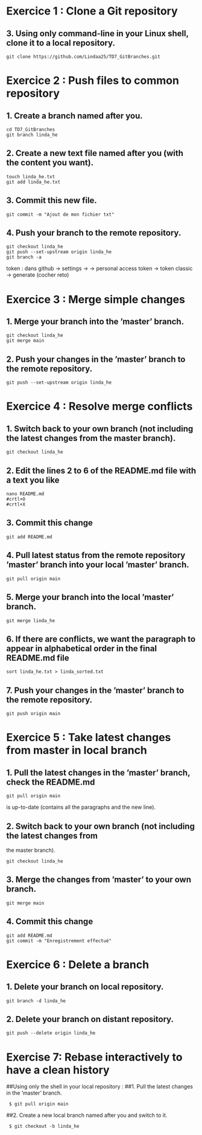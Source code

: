 
# Exercice 1 :  Clone a Git repository

## 3. Using only command-line in your Linux shell, clone it to a local repository.
```
git clone https://github.com/Lindaa25/TD7_GitBranches.git
```
# Exercice 2 :  Push files to common repository
## 1. Create a branch named after you.
```
cd TD7_GitBranches
git branch linda_he
```
## 2. Create a new text file named after you (with the content you want).
```
touch linda_he.txt
git add linda_he.txt
```
## 3. Commit this new file.
```
git commit -m "Ajout de mon fichier txt"
```
## 4. Push your branch to the remote repository.
```
git checkout linda_he
git push --set-upstream origin linda_he
git branch -a
```
token : dans github -> settings -> <developer settings> -> personal access token -> token classic -> generate (cocher reto)
  
# Exercice 3 : Merge simple changes
## 1. Merge your branch into the ’master’ branch.
```
git checkout linda_he
git merge main
```
## 2. Push your changes in the ’master’ branch to the remote repository.
  ```
  git push --set-upstream origin linda_he
  ```
  
# Exercice 4 : Resolve merge conflicts
  ## 1. Switch back to your own branch (not including the latest changes from the master branch).
  ```
  git checkout linda_he
  ```
  ## 2. Edit the lines 2 to 6 of the README.md file with a text you like
  ```
  nano README.md
  #crtl+O 
  #crtl+X
  ```
  
  ## 3. Commit this change
  ```
  git add README.md
  ```
  ## 4. Pull latest status from the remote repository ’master’ branch into your local ’master’ branch.
  ```
  git pull origin main
  ```
  ## 5. Merge your branch into the local ’master’ branch.
  ```
  git merge linda_he
  ```
  ## 6. If there are conflicts, we want the paragraph to appear in alphabetical order in the final README.md file
  ```
  sort linda_he.txt > linda_sorted.txt
  ```
  ## 7. Push your changes in the ’master’ branch to the remote repository.
  ```
  git push origin main
  ```
  
 # Exercice 5 :  Take latest changes from master in local branch
  
 ## 1. Pull the latest changes in the ’master’ branch, check the README.md
  ```
  git pull origin main
  ```
is up-to-date (contains all the paragraphs and the new line).
## 2. Switch back to your own branch (not including the latest changes from
the master branch).
```
git checkout linda_he
```
## 3. Merge the changes from ’master’ to your own branch.
```
git merge main
```
## 4. Commit this change 
```
git add README.md
git commit -m "Enregistrement effectué"
```
 # Exercice 6 : Delete a branch
  ## 1. Delete your branch on local repository.
  ```
  git branch -d linda_he
  ```
  ## 2. Delete your branch on distant repository.
  ```
  git push --delete origin linda_he
  ```
  
# Exercise 7: Rebase interactively to have a clean history
  
##Using only the shell in your local repository :
##1. Pull the latest changes in the ’master’ branch.
 ```
  $ git pull origin main
  ``` 
##2. Create a new local branch named after you and switch to it.  
 ```
  $ git checkout -b linda_he

  ```
  
 



